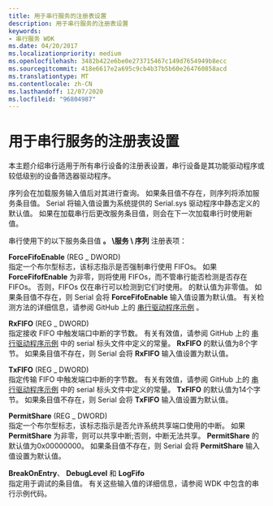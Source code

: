 ```yaml
---
title: 用于串行服务的注册表设置
description: 用于串行服务的注册表设置
keywords:
- 串行服务 WDK
ms.date: 04/20/2017
ms.localizationpriority: medium
ms.openlocfilehash: 3482b422e6be0e273715467c149d7654949b8ecc
ms.sourcegitcommit: 418e6617e2a695c9cb4b37b5b60e264760858acd
ms.translationtype: MT
ms.contentlocale: zh-CN
ms.lasthandoff: 12/07/2020
ms.locfileid: "96804987"
---
```

# <a name="registry-settings-for-the-serial-service"></a>用于串行服务的注册表设置





本主题介绍串行适用于所有串行设备的注册表设置，串行设备是其功能驱动程序或较低级别的设备筛选器驱动程序。

序列会在加载服务输入值后对其进行查询。 如果条目值不存在，则序列将添加服务条目值。 Serial 将输入值设置为系统提供的 Serial.sys 驱动程序中静态定义的默认值。 如果在加载串行后更改服务条目值，则会在下一次加载串行时使用新值。

串行使用下的以下服务条目值 **。 \\服务 \\ 序列** 注册表项：

<a href="" id="forcefifoenable--reg-dword-"></a>**ForceFifoEnable** (REG \_ DWORD)   
指定一个布尔型标志，该标志指示是否强制串行使用 FIFOs。 如果 **ForceFifofEnable** 为非零，则将使用 FIFOs，而不管串行能否检测是否存在 FIFOs。 否则，FIFOs 仅在串行可以检测到它们时使用。 的默认值为非零值。 如果条目值不存在，则 Serial 会将 **ForceFifoEnable** 输入值设置为默认值。 有关检测方法的详细信息，请参阅 GitHub 上的 [串行驱动程序示例](https://github.com/Microsoft/Windows-driver-samples/tree/master/serial/serial) 。

<a href="" id="rxfifo--reg-dword-"></a>**RxFIFO** (REG \_ DWORD)   
指定接收 FIFO 中触发端口中断的字节数。 有关有效值，请参阅 GitHub 上的 [串行驱动程序示例](https://github.com/Microsoft/Windows-driver-samples/tree/master/serial/serial) 中的 serial 标头文件中定义的常量。 **RxFIFO** 的默认值为8个字节。 如果条目值不存在，则 Serial 会将 **RxFIFO** 输入值设置为默认值。

<a href="" id="txfifo--reg-dword-"></a>**TxFIFO** (REG \_ DWORD)   
指定传输 FIFO 中触发端口中断的字节数。 有关有效值，请参阅 GitHub 上的 [串行驱动程序示例](https://github.com/Microsoft/Windows-driver-samples/tree/master/serial/serial) 中的 serial 标头文件中定义的常量。 **TxFIFO** 的默认值为14个字节。 如果条目值不存在，则 Serial 会将 **TxFIFO** 输入值设置为默认值。

<a href="" id="permitshare--reg-dword-"></a>**PermitShare** (REG \_ DWORD)   
指定一个布尔型标志，该标志指示是否允许系统共享端口使用的中断。 如果 **PermitShare** 为非零，则可以共享中断;否则，中断无法共享。 **PermitShare** 的默认值为0x00000000。 如果条目值不存在，则 Serial 会将 **PermitShare** 输入值设置为默认值。

<a href="" id="breakonentry--debuglevel--and-logfifo"></a>**BreakOnEntry**、 **DebugLevel** 和 **LogFifo**  
指定用于调试的条目值。 有关这些输入值的详细信息，请参阅 WDK 中包含的串行示例代码。

 

 




